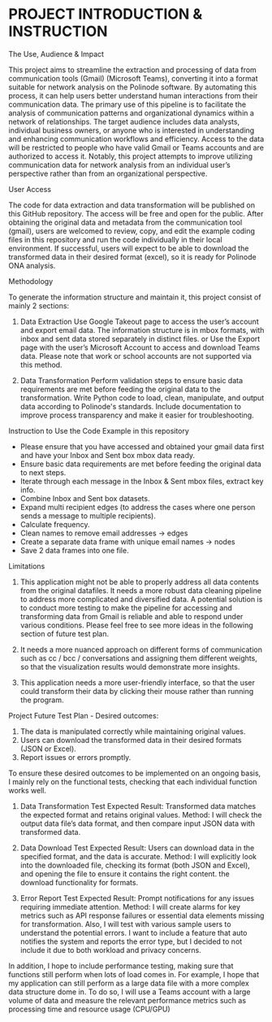 # PROJECT INTRODUCTION & INSTRUCTION

The Use, Audience & Impact

This project aims to streamline the extraction and processing of data from communication tools (Gmail) (Microsoft Teams), converting it into a format suitable for network analysis on the Polinode software. By automating this process, it can help users better understand human interactions from their communication data. The primary use of this pipeline is to facilitate the analysis of communication patterns and organizational dynamics within a network of relationships. The target audience includes data analysts, individual business owners, or anyone who is interested in understanding and enhancing communication workflows and efficiency. Access to the data will be restricted to people who have valid Gmail or Teams accounts and are authorized to access it. Notably, this project attempts to improve utilizing communication data for network analysis from an individual user’s perspective rather than from an organizational perspective.

User Access

The code for data extraction and data transformation will be published on this GitHub repository. The access will be free and open for the public. After obtaining the original data and metadata from the communication tool (gmail), users are welcomed to review, copy, and edit the example coding files in this repository and run the code individually in their local environment. If successful, users will expect to be able to download the transformed data in their desired format (excel), so it is ready for Polinode ONA analysis.

Methodology

To generate the information structure and maintain it, this project consist of mainly 2 sections: 

1) Data Extraction
Use Google Takeout page to access the user’s account and export email data. The information structure is in mbox formats, with inbox and sent data stored separately in distinct files.
or
Use the Export page with the user’s Microsoft Account to access and download Teams data. Please note that work or school accounts are not supported via this method.

2) Data Transformation
Perform validation steps to ensure basic data requirements are met before feeding the original data to the transformation.
Write Python code to load, clean, manipulate, and output data according to Polinode's standards.
Include documentation to improve process transparency and make it easier for troubleshooting.

Instruction to Use the Code Example in this repository

- Please ensure that you have accessed and obtained your gmail data first and have your Inbox and Sent box mbox data ready.
- Ensure basic data requirements are met before feeding the original data to next steps.
- Iterate through each message in the Inbox & Sent mbox files, extract key info.
- Combine Inbox and Sent box datasets.
- Expand multi recipient edges (to address the cases where one person sends a message to multiple recipients).
- Calculate frequency.
- Clean names to remove email addresses → edges
- Create a separate data frame with unique email names → nodes
- Save 2 data frames into one file.

Limitations

1. This application might not be able to properly address all data contents from the original datafiles. It needs a more robust data cleaning pipeline to address more complicated and diversified data. A potential solution is to conduct more testing to make  the pipeline for accessing and transforming data from Gmail is reliable and able to respond under various conditions. Please feel free to see more ideas in the following section of future test plan.

2. It needs a more nuanced approach on different forms of communication such as cc / bcc / conversations and assigning them different weights, so that the visualization results would demonstrate more insights.

3. This application needs a more user-friendly interface, so that the user could transform their data by clicking their mouse rather than running the program.


Project Future Test Plan - Desired outcomes:
1. The data is manipulated correctly while maintaining original values.
2. Users can download the transformed data in their desired formats (JSON or Excel).
3. Report issues or errors promptly.

To ensure these desired outcomes to be implemented on an ongoing basis, I mainly rely on the functional tests, checking that each individual function works well.

1. Data Transformation Test
Expected Result: Transformed data matches the expected format and retains original values.
Method: I will check the output data file’s data format, and then compare input JSON data with transformed data.

2. Data Download Test
Expected Result: Users can download data in the specified format, and the data is accurate.
Method: I will explicitly look into the downloaded file, checking its format (both JSON and Excel), and opening the file to ensure it contains the right content.
the download functionality for formats.

3. Error Report Test
Expected Result: Prompt notifications for any issues requiring immediate attention.
Method: I will create alarms for key metrics such as API response failures or essential data elements missing for transformation. Also, I will test with various sample users to understand the potential errors. I want to include a feature that auto notifies the system and reports the error type, but I decided to not include it due to both workload and privacy concerns.

In addition, I hope to include performance testing, making sure that functions still perform when lots of load comes in. For example, I hope that my application can still perform as a large data file with a more complex data structure dome in. To do so, I will use a Teams account with a large volume of data and measure the relevant performance metrics such as processing time and resource usage (CPU/GPU)
